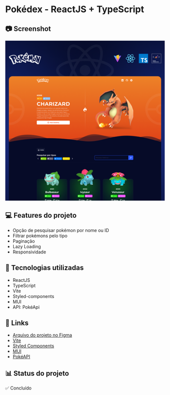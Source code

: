 # Pokédex - ReactJS + TypeScript 

## 📷 Screenshot
[![Screenshot](https://github.com/carlosdancr/pokedex-react/blob/main/public/screenshot.png?raw=true "Screenshot")](https://github.com/carlosdancr/pokedex-react/blob/main/public/screenshot.png?raw=true "Screenshot")

## 💻 Features do projeto
- Opção de pesquisar pokémon por nome ou ID
- Filtrar pokémons pelo tipo
- Paginação 
- Lazy Loading
- Responsividade 

## 🚀 Tecnologias utilizadas
- ReactJS
- TypeScript
- Vite
- Styled-components
- MUI 
- API: PokéApi

## 📌 Links 
 - [Arquivo do projeto no Figma](https://www.figma.com/file/MoGoQgI1dNLClQEZxk9v2A/Pok%C3%A9dex?node-id=0%3A1)
 - [Vite](https://vitejs.dev/)
 - [Styled Components](https://styled-components.com/)
 - [MUI](https://mui.com/pt/)
 - [PokéAPI](https://pokeapi.co/)

## 📊 Status do projeto
✅ Concluído
